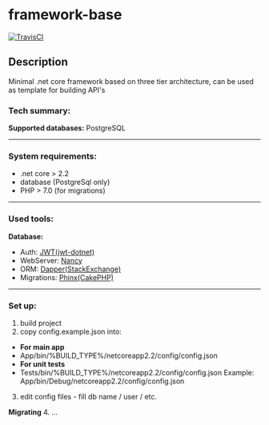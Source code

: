 # framework-base

<a href="https://travis-ci.org/mxss/framework-base"><img src="https://travis-ci.org/mxss/framework-base.svg?branch=master" alt="TravisCI"></a>

## Description
Minimal .net core framework based on three tier architecture, can be used as template for building API's

### Tech summary:
**Supported databases:** PostgreSQL

***

### System requirements:
- .net core > 2.2
- database (PostgreSql only)
- PHP > 7.0 (for migrations)

***

### Used tools:
**Database:**
- Auth: [JWT(jwt-dotnet)](https://github.com/jwt-dotnet/jwt)
- WebServer: [Nancy](https://github.com/NancyFx/Nancy)
- ORM: [Dapper(StackExchange)](https://github.com/StackExchange/Dapper)
- Migrations: [Phinx(CakePHP)](https://github.com/cakephp/phinx)

***

### Set up:
1. build project
2. copy config.example.json into: 
- **For main app**
- App/bin/%BUILD_TYPE%/netcoreapp2.2/config/config.json
- **For unit tests**
- Tests/bin/%BUILD_TYPE%/netcoreapp2.2/config/config.json
Example: App/bin/Debug/netcoreapp2.2/config/config.json
3. edit config files - fill db name / user / etc.

**Migrating**
4. ...
